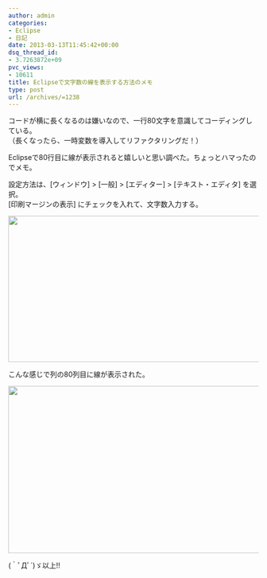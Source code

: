 ```yaml
---
author: admin
categories:
- Eclipse
- 日記
date: 2013-03-13T11:45:42+00:00
dsq_thread_id:
- 3.7263872e+09
pvc_views:
- 10611
title: Eclipseで文字数の線を表示する方法のメモ
type: post
url: /archives/=1238
---
```


コードが横に長くなるのは嫌いなので、一行80文字を意識してコーディングしている。   
（長くなったら、一時変数を導入してリファクタリングだ！）

Eclipseで80行目に線が表示されると嬉しいと思い調べた。ちょっとハマったのでメモ。

設定方法は、[ウィンドウ] > [一般] > [エディター] > [テキスト・エディタ] を選択。   
[印刷マージンの表示] にチェックを入れて、文字数入力する。

[<img src="https://lh3.googleusercontent.com/-zrvsT2m1ThY/UUBkrfnV5aI/AAAAAAAAAK0/axmqY_oZ2m8/s400/130313_01.png" width="525" height="294" />][1]

こんな感じで列の80列目に線が表示された。

[<img src="https://lh5.googleusercontent.com/-iMFiPc_hlrc/UUBkrSUjr_I/AAAAAAAAAK4/u37brjHyzZ8/s400/130313_02.png" width="517" height="336" />][2]

(｀ﾟДﾟ´)ゞ以上!!

 [1]: https://picasaweb.google.com/lh/photo/trYP2miAqGHSvUagImevZIWha192pmwbgUxxH0pw7l0?feat=embedwebsite
 [2]: https://picasaweb.google.com/lh/photo/fz7mfZX-6mkMttJdQaQQc4Wha192pmwbgUxxH0pw7l0?feat=embedwebsite